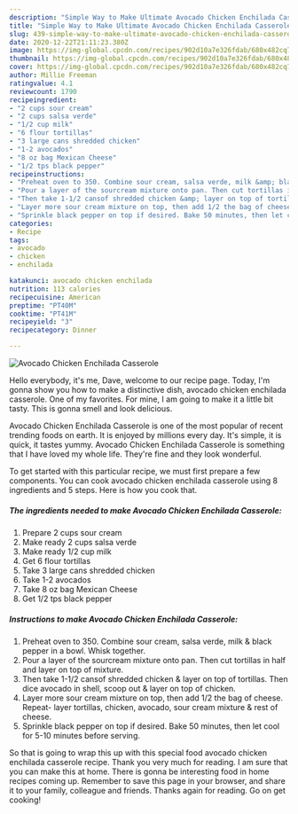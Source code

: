```yaml
---
description: "Simple Way to Make Ultimate Avocado Chicken Enchilada Casserole"
title: "Simple Way to Make Ultimate Avocado Chicken Enchilada Casserole"
slug: 439-simple-way-to-make-ultimate-avocado-chicken-enchilada-casserole
date: 2020-12-22T21:11:23.380Z
image: https://img-global.cpcdn.com/recipes/902d10a7e326fdab/680x482cq70/avocado-chicken-enchilada-casserole-recipe-main-photo.jpg
thumbnail: https://img-global.cpcdn.com/recipes/902d10a7e326fdab/680x482cq70/avocado-chicken-enchilada-casserole-recipe-main-photo.jpg
cover: https://img-global.cpcdn.com/recipes/902d10a7e326fdab/680x482cq70/avocado-chicken-enchilada-casserole-recipe-main-photo.jpg
author: Millie Freeman
ratingvalue: 4.1
reviewcount: 1790
recipeingredient:
- "2 cups sour cream"
- "2 cups salsa verde"
- "1/2 cup milk"
- "6 flour tortillas"
- "3 large cans shredded chicken"
- "1-2 avocados"
- "8 oz bag Mexican Cheese"
- "1/2 tps black pepper"
recipeinstructions:
- "Preheat oven to 350. Combine sour cream, salsa verde, milk &amp; black pepper in a bowl. Whisk together."
- "Pour a layer of the sourcream mixture onto pan. Then cut tortillas in half and layer on top of mixture."
- "Then take 1-1/2 cansof shredded chicken &amp; layer on top of tortillas. Then dice avocado in shell, scoop out &amp; layer on top of chicken."
- "Layer more sour cream mixture on top, then add 1/2 the bag of cheese. Repeat- layer tortillas, chicken, avocado, sour cream mixture &amp; rest of cheese."
- "Sprinkle black pepper on top if desired. Bake 50 minutes, then let cool for 5-10 minutes before serving."
categories:
- Recipe
tags:
- avocado
- chicken
- enchilada

katakunci: avocado chicken enchilada 
nutrition: 113 calories
recipecuisine: American
preptime: "PT40M"
cooktime: "PT41M"
recipeyield: "3"
recipecategory: Dinner

---
```



![Avocado Chicken Enchilada Casserole](https://img-global.cpcdn.com/recipes/902d10a7e326fdab/680x482cq70/avocado-chicken-enchilada-casserole-recipe-main-photo.jpg)

Hello everybody, it's me, Dave, welcome to our recipe page. Today, I'm gonna show you how to make a distinctive dish, avocado chicken enchilada casserole. One of my favorites. For mine, I am going to make it a little bit tasty. This is gonna smell and look delicious.



Avocado Chicken Enchilada Casserole is one of the most popular of recent trending foods on earth. It is enjoyed by millions every day. It's simple, it is quick, it tastes yummy. Avocado Chicken Enchilada Casserole is something that I have loved my whole life. They're fine and they look wonderful.


To get started with this particular recipe, we must first prepare a few components. You can cook avocado chicken enchilada casserole using 8 ingredients and 5 steps. Here is how you cook that.

<!--inarticleads1-->

##### The ingredients needed to make Avocado Chicken Enchilada Casserole:

1. Prepare 2 cups sour cream
1. Make ready 2 cups salsa verde
1. Make ready 1/2 cup milk
1. Get 6 flour tortillas
1. Take 3 large cans shredded chicken
1. Take 1-2 avocados
1. Take 8 oz bag Mexican Cheese
1. Get 1/2 tps black pepper




<!--inarticleads2-->

##### Instructions to make Avocado Chicken Enchilada Casserole:

1. Preheat oven to 350. Combine sour cream, salsa verde, milk &amp; black pepper in a bowl. Whisk together.
1. Pour a layer of the sourcream mixture onto pan. Then cut tortillas in half and layer on top of mixture.
1. Then take 1-1/2 cansof shredded chicken &amp; layer on top of tortillas. Then dice avocado in shell, scoop out &amp; layer on top of chicken.
1. Layer more sour cream mixture on top, then add 1/2 the bag of cheese. Repeat- layer tortillas, chicken, avocado, sour cream mixture &amp; rest of cheese.
1. Sprinkle black pepper on top if desired. Bake 50 minutes, then let cool for 5-10 minutes before serving.




So that is going to wrap this up with this special food avocado chicken enchilada casserole recipe. Thank you very much for reading. I am sure that you can make this at home. There is gonna be interesting food in home recipes coming up. Remember to save this page in your browser, and share it to your family, colleague and friends. Thanks again for reading. Go on get cooking!
